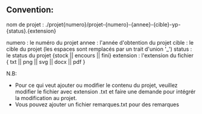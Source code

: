 Convention:
-----------
nom de projet : ./projet{numero}/projet-{numero}-{annee}-{cible}-yp-{status}.{extension}

numero : le numéro du projet
annee : l'année d'obtention du projet
cible : le cible du projet (les espaces sont remplacés par un trait d'union '_')
status : le status du projet {stock || encours || fini}
extension : l'extension du fichier { txt || png || svg || docx || pdf }


N.B: 
 - Pour ce qui veut ajouter ou modifier le contenu du projet, veuillez modifier le fichier avec extension .txt et
   faire une demande pour intégrér la modification au projet.
 - Vous pouvez ajouter un fichier remarques.txt pour des remarques 